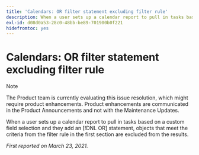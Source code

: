 ```yaml
---
title: 'Calendars: OR filter statement excluding filter rule'
description: When a user sets up a calendar report to pull in tasks based on a custom field selection and they add an OR statement, objects that meet the criteria from the filter rule in the first section are excluded from the results.
exl-id: d08d0a53-28c0-48bb-be89-701900b0f221
hidefromtoc: yes
---
```

# Calendars: OR filter statement excluding filter rule

>[!NOTE]
>
>The Product team is currently evaluating this issue resolution, which might require product enhancements. Product enhancements are communicated in the Product Announcements and not with the Maintenance Updates.

When a user sets up a calendar report to pull in tasks based on a custom field selection and they add an [!DNL OR] statement, objects that meet the criteria from the filter rule in the first section are excluded from the results.

_First reported on March 23, 2021._
